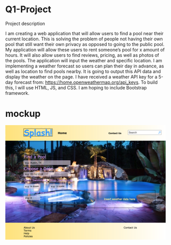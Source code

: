# Q1-Project

Project description

I am creating a web application that will allow users to find a pool near their current location. This is solving the problem of people not having their own pool that still want their own privacy as opposed to going to the public pool. 
My application will allow these users to rent someone’s pool for x amount of hours. It will also allow users to find reviews, pricing, as well as photos of the pools. The application will input the weather and specific location. I am implementing a weather forecast so users can plan their day in advance, as well as location to find pools nearby. It is going to output this API data and display the weather on the page. I have received a weather API key for a 5-day forecast from: https://home.openweathermap.org/api_keys. To build this, I will use HTML, JS, and CSS. I am hoping to include Bootstrap framework. 

# mockup
![my website mockup](https://github.com/rkborgstrom/Q1-Project/blob/master/Images/pre%20sketch.png)